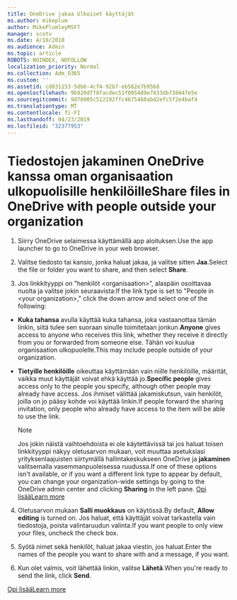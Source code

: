 ```yaml
---
title: OneDrive jakaa Ulkoiset käyttäjät
ms.author: mikeplum
author: MikePlumleyMSFT
manager: scotv
ms.date: 4/10/2018
ms.audience: Admin
ms.topic: article
ROBOTS: NOINDEX, NOFOLLOW
localization_priority: Normal
ms.collection: Adm_O365
ms.custom: ''
ms.assetid: cd031153-5db6-4cf4-92b7-eb562e7b9568
ms.openlocfilehash: 9b920dff8facdec51f005489e7433db738447e5e
ms.sourcegitcommit: 9d78905c512192ffc4675468abd2efc5f2e4baf4
ms.translationtype: MT
ms.contentlocale: fi-FI
ms.lasthandoff: 04/23/2019
ms.locfileid: "32377953"
---
```

# <a name="share-files-in-onedrive-with-people-outside-your-organization"></a><span data-ttu-id="1bfb9-102">Tiedostojen jakaminen OneDrive kanssa oman organisaation ulkopuolisille henkilöille</span><span class="sxs-lookup"><span data-stu-id="1bfb9-102">Share files in OneDrive with people outside your organization</span></span>

1. <span data-ttu-id="1bfb9-103">Siirry OneDrive selaimessa käyttämällä app aloituksen.</span><span class="sxs-lookup"><span data-stu-id="1bfb9-103">Use the app launcher to go to OneDrive in your web browser.</span></span> 
    
2. <span data-ttu-id="1bfb9-104">Valitse tiedosto tai kansio, jonka haluat jakaa, ja valitse sitten **Jaa**.</span><span class="sxs-lookup"><span data-stu-id="1bfb9-104">Select the file or folder you want to share, and then select **Share**.</span></span> 
    
3. <span data-ttu-id="1bfb9-105">Jos linkkityyppi on ”henkilöt \<organisaation\>”, alaspäin osoittavaa nuolta ja valitse jokin seuraavista:</span><span class="sxs-lookup"><span data-stu-id="1bfb9-105">If the link type is set to "People in \<your organization\>," click the down arrow and select one of the following:</span></span> 
    
  - <span data-ttu-id="1bfb9-106">**Kuka tahansa** avulla käyttää kuka tahansa, joka vastaanottaa tämän linkin, siitä tulee sen suoraan sinulle toimitetaan jonkun.</span><span class="sxs-lookup"><span data-stu-id="1bfb9-106">**Anyone** gives access to anyone who receives this link, whether they receive it directly from you or forwarded from someone else.</span></span> <span data-ttu-id="1bfb9-107">Tähän voi kuulua organisaation ulkopuolelle.</span><span class="sxs-lookup"><span data-stu-id="1bfb9-107">This may include people outside of your organization.</span></span> 
    
  - <span data-ttu-id="1bfb9-108">**Tietyille henkilöille** oikeuttaa käyttämään vain niille henkilöille, määrität, vaikka muut käyttäjät voivat ehkä käyttää jo.</span><span class="sxs-lookup"><span data-stu-id="1bfb9-108">**Specific people** gives access only to the people you specify, although other people may already have access.</span></span> <span data-ttu-id="1bfb9-109">Jos ihmiset välittää jakamiskutsun, vain henkilöt, joilla on jo pääsy kohde voi käyttää linkin.</span><span class="sxs-lookup"><span data-stu-id="1bfb9-109">If people forward the sharing invitation, only people who already have access to the item will be able to use the link.</span></span> 
    
    > [!NOTE]
    > <span data-ttu-id="1bfb9-110">Jos jokin näistä vaihtoehdoista ei ole käytettävissä tai jos haluat toisen linkkityyppi näkyy oletusarvon mukaan, voit muuttaa asetuksiasi yrityksenlaajuisten siirtymällä hallintakeskukseen OneDrive ja **jakaminen** valitsemalla vasemmanpuoleisessa ruudussa.</span><span class="sxs-lookup"><span data-stu-id="1bfb9-110">If one of these options isn't available, or if you want a different link type to appear by default, you can change your organization-wide settings by going to the OneDrive admin center and clicking **Sharing** in the left pane.</span></span> [<span data-ttu-id="1bfb9-111">Opi lisää</span><span class="sxs-lookup"><span data-stu-id="1bfb9-111">Learn more</span></span>](https://go.microsoft.com/fwlink/?linkid=871961)
  
4. <span data-ttu-id="1bfb9-112">Oletusarvon mukaan **Salli muokkaus** on käytössä.</span><span class="sxs-lookup"><span data-stu-id="1bfb9-112">By default, **Allow editing** is turned on.</span></span> <span data-ttu-id="1bfb9-113">Jos haluat, että käyttäjät voivat tarkastella vain tiedostoja, poista valintaruudun valinta.</span><span class="sxs-lookup"><span data-stu-id="1bfb9-113">If you want people to only view your files, uncheck the check box.</span></span> 
    
5. <span data-ttu-id="1bfb9-114">Syötä nimet sekä henkilöt, haluat jakaa viestin, jos haluat.</span><span class="sxs-lookup"><span data-stu-id="1bfb9-114">Enter the names of the people you want to share with and a message, if you want.</span></span>
    
6. <span data-ttu-id="1bfb9-115">Kun olet valmis, voit lähettää linkin, valitse **Lähetä**.</span><span class="sxs-lookup"><span data-stu-id="1bfb9-115">When you're ready to send the link, click **Send**.</span></span> 
    
[<span data-ttu-id="1bfb9-116">Opi lisää</span><span class="sxs-lookup"><span data-stu-id="1bfb9-116">Learn more</span></span>](https://go.microsoft.com/fwlink/?linkid=871861)
  


